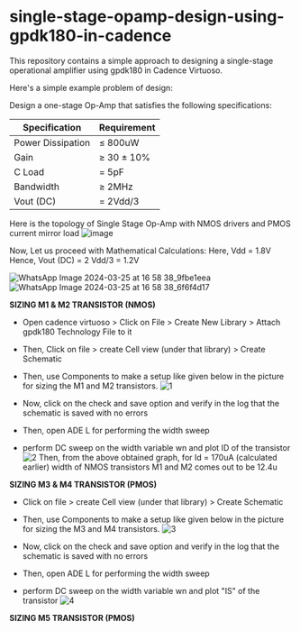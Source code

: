 # single-stage-opamp-design-using-gpdk180-in-cadence
This repository contains a simple approach to designing a single-stage operational amplifier using gpdk180 in Cadence Virtuoso.

Here's a simple example problem of design:

Design a one-stage Op-Amp that satisfies the following specifications:

| Specification       | Requirement       |
|---------------------|-------------------|
| Power Dissipation   | ≤ 800uW           |
| Gain                | ≥ 30 ± 10%        |
| C Load              | = 5pF             |
| Bandwidth           | ≥ 2MHz            |
| Vout (DC)           | = 2Vdd/3          |

Here is the topology of Single Stage Op-Amp with NMOS drivers and PMOS current mirror load
![image](https://github.com/afzalamu/single-stage-opamp-design-using-gpdk180-in-cadence/assets/124300839/2febc7dc-c7f0-480e-b052-9e6097d50e55)

Now, Let us proceed with Mathematical Calculations:
Here, Vdd = 1.8V
Hence, Vout (DC) = 2 Vdd/3 = 1.2V

![WhatsApp Image 2024-03-25 at 16 58 38_9fbe1eea](https://github.com/afzalamu/single-stage-opamp-design-using-gpdk180-in-cadence/assets/124300839/46a1d395-e13e-4263-9f80-251bf7409bf6)
![WhatsApp Image 2024-03-25 at 16 58 38_6f6f4d17](https://github.com/afzalamu/single-stage-opamp-design-using-gpdk180-in-cadence/assets/124300839/f51f5139-a2fb-4603-880b-93fba9e1a496)

**SIZING M1 & M2 TRANSISTOR (NMOS)**
- Open cadence virtuoso > Click on File > Create New Library > Attach gpdk180 Technology File to it
- Then, Click on file > create Cell view (under that library) > Create Schematic
- Then, use Components to make a setup like given below in the picture for sizing the M1 and M2 transistors.
![1](https://github.com/afzalamu/single-stage-opamp-design-using-gpdk180-in-cadence/assets/124300839/e22d354c-5ca0-49a7-b360-88f88d54d629)

- Now, click on the check and save option and verify in the log that the schematic is saved with no errors
- Then, open ADE L for performing the width sweep
- perform DC sweep on the width variable wn and plot ID of the transistor
![2](https://github.com/afzalamu/single-stage-opamp-design-using-gpdk180-in-cadence/assets/124300839/a3b1e59b-cc73-479c-b186-80e822884cde)
Then, from the above obtained graph, for Id = 170uA (calculated earlier) width of NMOS transistors M1 and M2 comes out to be 12.4u

**SIZING M3 & M4 TRANSISTOR (PMOS)**
- Click on file > create Cell view (under that library) > Create Schematic
- Then, use Components to make a setup like given below in the picture for sizing the M3 and M4 transistors.
![3](https://github.com/afzalamu/single-stage-opamp-design-using-gpdk180-in-cadence/assets/124300839/3726778d-54c9-4611-996b-01398bd4aa49)

- Now, click on the check and save option and verify in the log that the schematic is saved with no errors
- Then, open ADE L for performing the width sweep
- perform DC sweep on the width variable wn and plot "IS" of the transistor
![4](https://github.com/afzalamu/single-stage-opamp-design-using-gpdk180-in-cadence/assets/124300839/20286eff-6acb-4db5-a152-ddb9ac065ea0)

**SIZING M5 TRANSISTOR (PMOS)**











